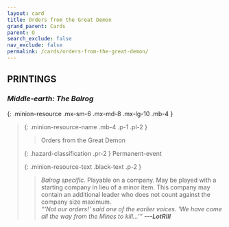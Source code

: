 ```yaml
---
layout: card
title: Orders from the Great Demon
grand_parent: Cards
parent: O
search_exclude: false
nav_exclude: false
permalink: /cards/orders-from-the-great-demon/
---
```


## PRINTINGS


### _Middle-earth: The Balrog_

{: .minion-resource .mx-sm-6 .mx-md-8 .mx-lg-10 .mb-4 }
> {: .minion-resource-name .mb-4 .p-1 .pl-2 }
> > <div class="hazard-mp"></div>
> > <div class="card-name">Orders from the Great Demon</div>
>
> {: .hazard-classification .pr-2 }
> Permanent-event
>
> {: .minion-resource-text .black-text .p-2 }
> > _Balrog specific._ Playable on a company. May be played with a starting company in lieu of a minor item. This company may contain an additional leader who does not count against the company size maximum. <br>_“‘Not our orders!' said one of the earlier voices. 'We have come all the way from the Mines to kill...’”_ ***---&#65279;LotRIII*** 
> 
